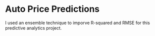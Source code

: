# Auto Price Predictions 

I used an ensemble technique to imporve R-squared and RMSE for this predictive analytics project. 
